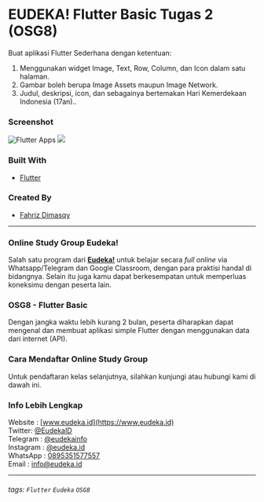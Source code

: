 # EUDEKA! Flutter Basic Tugas 2 (OSG8)
Buat aplikasi Flutter Sederhana dengan ketentuan:

1. Menggunakan widget Image, Text, Row, Column, dan Icon dalam satu halaman.
2. Gambar boleh berupa Image Assets maupun Image Network.
3. Judul, deskripsi, icon, dan sebagainya bertemakan Hari Kemerdekaan Indonesia (17an)..

### Screenshot
![Flutter Apps](https://flutterappdev.com/wp-content/uploads/2019/04/Screen-Shot-2019-04-29-at-9.50.51-AM.png "source: flutterappdev.com")
<img src="images/screenshoot_tugas2_1.png"></img>

### Built With
- [Flutter](https://flutter.dev)

### Created By
- [Fahriz Dimasqy](https://github.com/fahrizdimasqy)

---

### Online Study Group Eudeka!
Salah satu program dari [**Eudeka!**](https://www.eudeka.id) untuk belajar secara _full online_ via Whatsapp/Telegram dan Google Classroom, dengan para praktisi handal di bidangnya. Selain itu juga kamu dapat berkesempatan untuk memperluas koneksimu dengan peserta lain.

### OSG8 - Flutter Basic
Dengan jangka waktu lebih kurang 2 bulan, peserta diharapkan dapat mengenal dan membuat aplikasi simple Flutter dengan menggunakan data dari internet (API).

### Cara Mendaftar Online Study Group
Untuk pendaftaran kelas selanjutnya, silahkan kunjungi atau hubungi kami di dawah ini.

### Info Lebih Lengkap
Website : [www.eudeka.id](https://www.eudeka.id)  
Twitter: [@EudekaID](https://twitter.com/EudekaID)  
Telegram : [@eudekainfo](https://t.me/eudekainfo)  
Instagram : [@eudeka.id](https://instagram.com/eudeka.id)  
WhatsApp : [0895351577557](https://wa.me/62895351577557)  
Email : [info@eudeka.id](mailto:info@eudeka.id)  

---

###### tags: `Flutter` `Eudeka` `OSG8`
